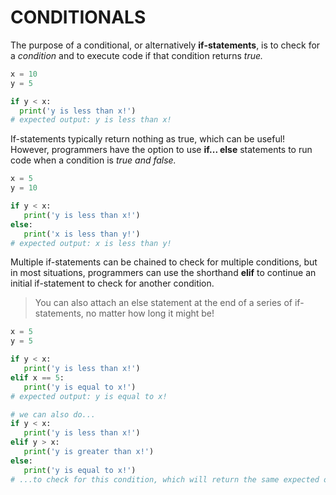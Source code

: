 # CONDITIONALS
The purpose of a conditional, or alternatively **if-statements**, is to check for a *condition* and to execute code if that condition returns *true.*
``` python
x = 10
y = 5

if y < x:
  print('y is less than x!')
# expected output: y is less than x!
```
If-statements typically return nothing as true, which can be useful! However, programmers have the option to use **if... else** statements to run code when a condition is *true and false.*
``` python
x = 5
y = 10

if y < x:
   print('y is less than x!')
else:
   print('x is less than y!')
# expected output: x is less than y!
```
Multiple if-statements can be chained to check for multiple conditions, but in most situations, programmers can use the shorthand **elif** to continue an initial if-statement to check for another condition.
> You can also attach an else statement at the end of a series of if-statements, no matter how long it might be!
``` python
x = 5
y = 5

if y < x:
   print('y is less than x!')
elif x == 5:
   print('y is equal to x!')
# expected output: y is equal to x!

# we can also do...
if y < x:
   print('y is less than x!')
elif y > x:
   print('y is greater than x!')
else:
   print('y is equal to x!')
# ...to check for this condition, which will return the same expected output!
```
